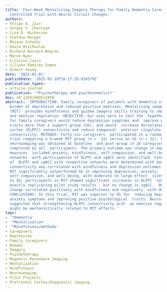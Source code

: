 ```yaml
---
title: 'Four-Week Mentalizing Imagery Therapy for Family Dementia Caregivers: A Randomized
  Controlled Trial with Neural Circuit Changes.'
authors:
- Felipe A. Jain
- Sergey V. Chernyak
- Lisa D. Nickerson
- Stefana Morgan
- Rhiana Schafer
- David Mischoulon
- Richard Bernard-Negron
- Maren Nyer
- Cristina Cusin
- Liliana Ramirez Gomez
- Albert Yeung
date: '2022-01-01'
publishDate: '2025-02-10T18:27:29.010379Z'
publication_types:
- article-journal
publication: '*Psychotherapy and psychosomatics*'
doi: 10.1159/000521950
abstract: 'INTRODUCTION: Family caregivers of patients with dementia suffer a high
  burden of depression and reduced positive emotions. Mentalizing imagery therapy
  (MIT)  provides mindfulness and guided imagery skills training to improve balanced  mentalizing
  and emotion regulation. OBJECTIVE: Our aims were to test the  hypotheses that MIT
  for family caregivers would reduce depression symptoms and  improve positive psychological
  traits more than a support group (SG), and would  increase dorsolateral prefrontal
  cortex (DLPFC) connectivity and reduce subgenual  anterior cingulate cortex (sgACC)
  connectivity. METHODS: Forty-six caregivers  participated in a randomized controlled
  trial comparing a 4-week MIT group (n =  24) versus an SG (n = 22). Resting state
  neuroimaging was obtained at baseline  and post-group in 28 caregivers, and questionnaires
  completed by all  participants. The primary outcome was change in depression; secondary
  measures  included anxiety, mindfulness, self-compassion, and well-being. Brain
  networks  with participation of DLPFC and sgACC were identified. Connectivity strengths
  of  DLPFC and sgACC with respective networks were determined with dual regression.  DLPFC
  connectivity was correlated with mindfulness and depression outcomes.  RESULTS:
  MIT significantly outperformed SG in improving depression, anxiety,  mindfulness,
  self-compassion, and well-being, with moderate to large effect  sizes. Relative
  to SG, participants in MIT showed significant increases in DLPFC  connectivity -
  exactly replicating pilot study results - but no change in sgACC.  DLPFC connectivity
  change correlated positively with mindfulness and negatively  with depression change.
  CONCLUSIONS: In this trial, MIT was superior to SG for  reducing depression and
  anxiety symptoms and improving positive psychological  traits. Neuroimaging results
  suggested that strengthening DLPFC connectivity with  an emotion regulation network
  might be mechanistically related to MIT effects.'
tags:
- '*Dementia'
- '*Mentalization'
- '*Mindfulness/methods'
- Caregivers
- Depression
- Family caregivers
- Humans
- Imagery
- Psychotherapy
- Magnetic Resonance Imaging
- Mentalization
- Mindfulness
- Neuroimaging
- Pilot Projects
- Prefrontal Cortex/diagnostic imaging
---
```

